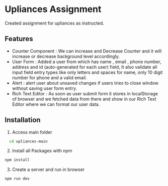 
# Upliances Assignment

Created assignment for upliances as instructed.


## Features

- Counter Component : We can increase and Decrease Counter and it will increase or decrease background level accordingly.
- User Form : Added  a user from which has name , email , phone number, address and id (auto-generated for each user) field, It also validate all input field entry types like only letters and spaces for name, only 10 digit number for phone and a valid email.
- Alert : alert user about unsaved changes if users tries to close window without saving user form entry.
- Rich Text Editor : As soon as user submit form it stores in localStorage of browser and we fetched data from there and show in our Rich Text Editor where we can format our user data.


## Installation

1. Access main folder


```bash
  cd upliances-main
```

2. Install all Packages with npm


```bash
npm install
```

3. Create a server and run in browser

```bash
npm run dev
```
